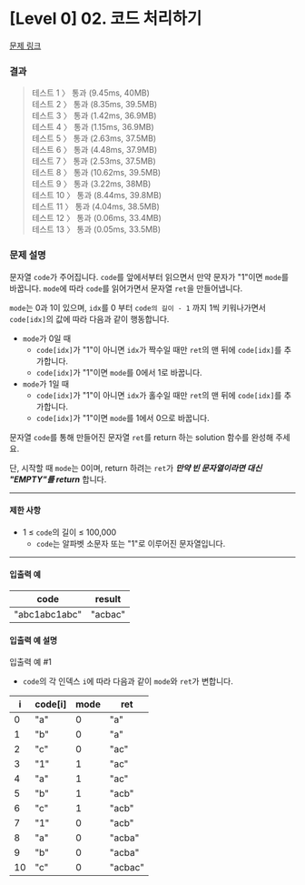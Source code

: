# [Level 0] 02. 코드 처리하기

[문제 링크](https://school.programmers.co.kr/learn/courses/30/lessons/181932)

### 결과

> 테스트 1 〉 통과 (9.45ms, 40MB)\
> 테스트 2 〉 통과 (8.35ms, 39.5MB)\
> 테스트 3 〉 통과 (1.42ms, 36.9MB)\
> 테스트 4 〉 통과 (1.15ms, 36.9MB)\
> 테스트 5 〉 통과 (2.63ms, 37.5MB)\
> 테스트 6 〉 통과 (4.48ms, 37.9MB)\
> 테스트 7 〉 통과 (2.53ms, 37.5MB)\
> 테스트 8 〉 통과 (10.62ms, 39.5MB)\
> 테스트 9 〉 통과 (3.22ms, 38MB)\
> 테스트 10 〉 통과 (8.44ms, 39.8MB)\
> 테스트 11 〉 통과 (4.04ms, 38.5MB)\
> 테스트 12 〉 통과 (0.06ms, 33.4MB)\
> 테스트 13 〉 통과 (0.05ms, 33.5MB)

### 문제 설명

문자열 `code`가 주어집니다.
`code`를 앞에서부터 읽으면서 만약 문자가 "1"이면 `mode`를 바꿉니다. `mode`에 따라 `code`를 읽어가면서 문자열 `ret`을 만들어냅니다.

`mode`는 0과 1이 있으며, `idx`를 0 부터 `code의 길이 - 1` 까지 1씩 키워나가면서 `code[idx]`의 값에 따라 다음과 같이 행동합니다.

- `mode`가 0일 때
  - `code[idx]`가 "1"이 아니면 `idx`가 짝수일 때만 `ret`의 맨 뒤에 `code[idx]`를 추가합니다.
  - `code[idx]`가 "1"이면 `mode`를 0에서 1로 바꿉니다.
- `mode`가 1일 때
  - `code[idx]`가 "1"이 아니면 `idx`가 홀수일 때만 `ret`의 맨 뒤에 `code[idx]`를 추가합니다.
  - `code[idx]`가 "1"이면 `mode`를 1에서 0으로 바꿉니다.

문자열 `code`를 통해 만들어진 문자열 `ret`를 return 하는 solution 함수를 완성해 주세요.

단, 시작할 때 `mode`는 0이며, return 하려는 `ret`가 **<i>만약 빈 문자열이라면 대신 "EMPTY"를 return</i>** 합니다.

---

#### 제한 사항

- 1 ≤ `code`의 길이 ≤ 100,000
  - `code`는 알파벳 소문자 또는 "1"로 이루어진 문자열입니다.

---

#### 입출력 예

| code          | result  |
| ------------- | ------- |
| "abc1abc1abc" | "acbac" |

#### 입출력 예 설명

입출력 예 #1

- `code`의 각 인덱스 `i`에 따라 다음과 같이 `mode`와 `ret`가 변합니다.

| i   | code[i] | mode | ret     |
| --- | ------- | ---- | ------- |
| 0   | "a"     | 0    | "a"     |
| 1   | "b"     | 0    | "a"     |
| 2   | "c"     | 0    | "ac"    |
| 3   | "1"     | 1    | "ac"    |
| 4   | "a"     | 1    | "ac"    |
| 5   | "b"     | 1    | "acb"   |
| 6   | "c"     | 1    | "acb"   |
| 7   | "1"     | 0    | "acb"   |
| 8   | "a"     | 0    | "acba"  |
| 9   | "b"     | 0    | "acba"  |
| 10  | "c"     | 0    | "acbac" |
